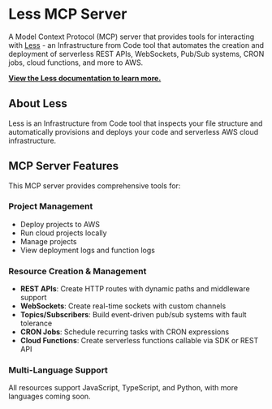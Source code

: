 # Less MCP Server

A Model Context Protocol (MCP) server that provides tools for interacting with [Less](https://less.chuva.io) - an Infrastructure from Code tool that automates the creation and deployment of serverless REST APIs, WebSockets, Pub/Sub systems, CRON jobs, cloud functions, and more to AWS.

**[View the Less documentation to learn more.](https://docs.less.chuva.io)**

## About Less

Less is an Infrastructure from Code tool that inspects your file structure and automatically provisions and deploys your code and serverless AWS cloud infrastructure.

## MCP Server Features

This MCP server provides comprehensive tools for:

### Project Management

- Deploy projects to AWS
- Run cloud projects locally
- Manage projects
- View deployment logs and function logs

### Resource Creation & Management

- **REST APIs**: Create HTTP routes with dynamic paths and middleware support
- **WebSockets**: Create real-time sockets with custom channels
- **Topics/Subscribers**: Build event-driven pub/sub systems with fault tolerance
- **CRON Jobs**: Schedule recurring tasks with CRON expressions
- **Cloud Functions**: Create serverless functions callable via SDK or REST API

### Multi-Language Support

All resources support JavaScript, TypeScript, and Python, with more languages coming soon.
